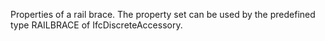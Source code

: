 Properties of a rail brace. The property set can be used by the predefined type RAILBRACE of IfcDiscreteAccessory.
